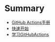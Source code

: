 # Summary

* [GitHub Actions手册](README.md)
* [快速开始](01快速开始.md)
* [学习GitHubActions](04学习GitHubActions/README.md)
